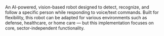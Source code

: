 An AI-powered, vision-based robot designed to detect, recognize, and follow a specific person while responding to voice/text commands. Built for flexibility, this robot can be adapted for various environments such as defense, healthcare, or home care — but this implementation focuses on core, sector-independent functionality.
